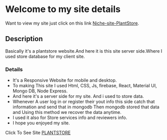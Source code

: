 # Welcome to my site details

Want to view my site just click on this link [Niche-site-PlantStore](https://plant-store-8df04.web.app/).

## Description

Basically it's a plantstore website.And here it is this site server side.Where I used store database for my client site. 

### Details

- It's a Responsive Website for mobile and desktop.
- To making This site I used Html, CSS, Js, firebase, React, Material UI, Mongo DB, Node Express.
- And here it's a server side for my site. And i used to store data.
- Whenever A user log in or register their yout info this side catch that information and send that in mongodb Then mongodb stored that data and Using this method we recover the data anytime.
- I used it also for Store services info and reviewers info.
- I hope you enjoyed my site.


Click To See Site [PLANTSTORE](https://plant-store-8df04.web.app/)
